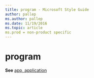 ```yaml
---
title: program - Microsoft Style Guide
author: pallep
ms.author: pallep
ms.date: 11/19/2016
ms.topic: article
ms.prod = non-product specific
---
```


# program

**See** [app, application](/style-guide/a-z-word-list-term-collections/a/app-application)
